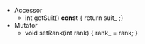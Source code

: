 - Accessor 
	- int getSuit() **const** { return suit_ ;}
- Mutator
	- void setRank(int rank) { rank_ = rank; }


